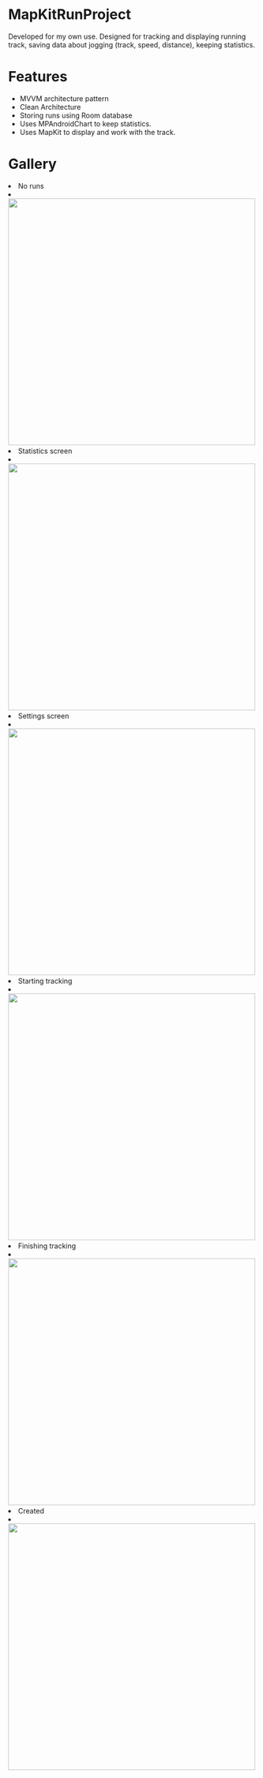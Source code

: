 # MapKitRunProject

Developed for my own use. 
Designed for tracking and displaying running track, saving data about jogging (track, speed, distance), keeping statistics.

# Features
- MVVM architecture pattern
- Clean Architecture
- Storing runs using Room database
- Uses MPAndroidChart to keep statistics.
- Uses MapKit to display and work with the track.

# Gallery

<li>
  No runs
</li>
<li>
  <img src="screenshots/main_screen_empty.png" width="500">
</li>
<li>
  Statistics screen
</li>
<li>
  <img src="screenshots/statistic_screen.png" width="500">
</li>
<li>
 Settings screen
</li>
<li>
  <img src="screenshots/settings_screen.png" width="500">
</li>
<li>
  Starting tracking
</li>
<li>
  <img src="screenshots/tracking_screen_start.png" width="500">
</li>
<li>
  Finishing tracking
</li>
<li>
  <img src="screenshots/tracking_screen_end.png" width="500">
</li>
<li>
  Created
</li>
<li>
  <img src="screenshots/main_screen_added.png" width="500">
</li>

